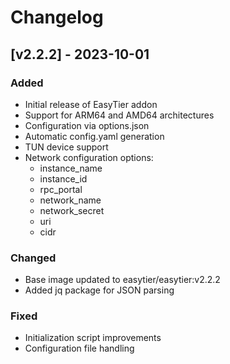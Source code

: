 # Changelog

## [v2.2.2] - 2023-10-01

### Added
- Initial release of EasyTier addon
- Support for ARM64 and AMD64 architectures
- Configuration via options.json
- Automatic config.yaml generation
- TUN device support
- Network configuration options:
  - instance_name
  - instance_id
  - rpc_portal
  - network_name
  - network_secret
  - uri
  - cidr

### Changed
- Base image updated to easytier/easytier:v2.2.2
- Added jq package for JSON parsing

### Fixed
- Initialization script improvements
- Configuration file handling
